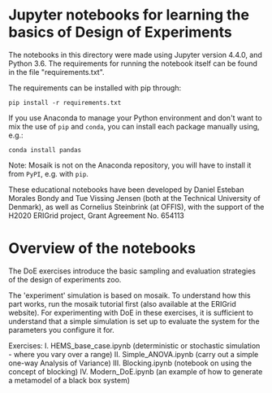 # Jupyter notebooks for learning the basics of Design of Experiments

The notebooks in this directory were made using Jupyter version 4.4.0, and Python 3.6. The requirements for running the notebook itself can be found in the file "requirements.txt". 

The requirements can be installed with pip through:

``pip install -r requirements.txt``

If you use Anaconda to manage your Python environment and don't want to mix the use of ``pip`` and ``conda``, you can install each package manually using, e.g.:

``conda install pandas``

Note: Mosaik is not on the Anaconda repository, you will have to install it from ``PyPI``, e.g. with ``pip``.

These educational notebooks have been developed by Daniel Esteban Morales Bondy and Tue Vissing Jensen (both at the Technical University of Denmark), as well as Cornelius Steinbrink (at OFFIS), with the support of the H2020 ERIGrid project, Grant Agreement No. 654113 

# Overview of the notebooks

The DoE exercises introduce the basic sampling and evaluation strategies of the  design of experiments zoo. 

The 'experiment' simulation is based on mosaik. To understand how this part works, run the mosaik tutorial first (also available at the ERIGrid website). 
For experimenting with DoE in these exercises, it is sufficient to understand that a simple simulation is 
set up to evaluate the system for the parameters you configure it for.

Exercises:
 I.   HEMS\_base\_case.ipynb (deterministic or stochastic simulation - where you vary over a range)
 II. Simple\_ANOVA.ipynb (carry out a simple one-way Analysis of Variance)
 III.  Blocking.ipynb (notebook on using the concept of blocking)
 IV. Modern\_DoE.ipynb (an example of how to generate a metamodel of a black box system)

